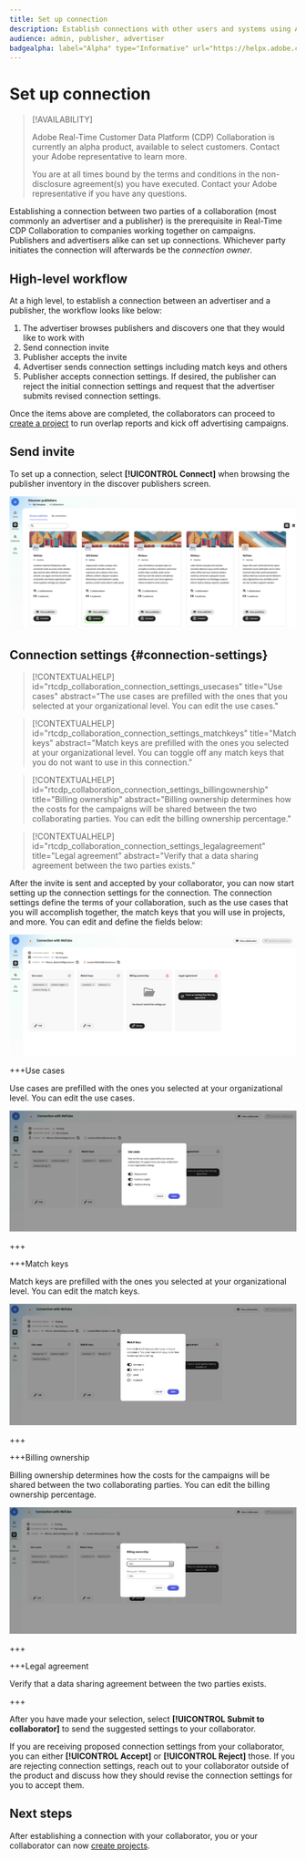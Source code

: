 ```yaml
---
title: Set up connection
description: Establish connections with other users and systems using Adobe Real-Time CDP Collaboration
audience: admin, publisher, advertiser
badgealpha: label="Alpha" type="Informative" url="https://helpx.adobe.com/legal/product-descriptions/real-time-customer-data-platform-b2b-edition-prime-and-ultimate-packages.html newtab=true"
---
```


# Set up connection

>[!AVAILABILITY]
>
>Adobe Real-Time Customer Data Platform (CDP) Collaboration is currently an alpha product, available to select customers. Contact your Adobe representative to learn more.
>
>You are at all times bound by the terms and conditions in the non-disclosure agreement(s) you have executed. Contact your Adobe representative if you have any questions.

Establishing a connection between two parties of a collaboration (most commonly an advertiser and a publisher) is the prerequisite in Real-Time CDP Collaboration to companies working together on campaigns. Publishers and advertisers alike can set up connections. Whichever party initiates the connection will afterwards be the *connection owner*. 

## High-level workflow

At a high level, to establish a connection between an advertiser and a publisher, the workflow looks like below:

1. The advertiser browses publishers and discovers one that they would like to work with 
2. Send connection invite 
3. Publisher accepts the invite 
4. Advertiser sends connection settings including match keys and others
5. Publisher accepts connection settings. If desired, the publisher can reject the initial connection settings and request that the advertiser submits revised connection settings.

Once the items above are completed, the collaborators can proceed to [create a project](/help/guide/collaborate/manage-projects.md#create-project) to run overlap reports and kick off advertising campaigns. 

## Send invite

To set up a connection, select **[!UICONTROL Connect]** when browsing the publisher inventory in the discover publishers screen.

![Connect selector](/help/assets/connect/establish-connection/connect-selection.png)

## Connection settings {#connection-settings}

>[!CONTEXTUALHELP]
>id="rtcdp_collaboration_connection_settings_usecases"
>title="Use cases"
>abstract="The use cases are prefilled with the ones that you selected at your organizational level. You can edit the use cases."

>[!CONTEXTUALHELP]
>id="rtcdp_collaboration_connection_settings_matchkeys"
>title="Match keys"
>abstract="Match keys are prefilled with the ones you selected at your organizational level. You can toggle off any match keys that you do not want to use in this connection."

>[!CONTEXTUALHELP]
>id="rtcdp_collaboration_connection_settings_billingownership"
>title="Billing ownership"
>abstract="Billing ownership determines how the costs for the campaigns will be shared between the two collaborating parties. You can edit the billing ownership percentage."

>[!CONTEXTUALHELP]
>id="rtcdp_collaboration_connection_settings_legalagreement"
>title="Legal agreement"
>abstract="Verify that a data sharing agreement between the two parties exists."

After the invite is sent and accepted by your collaborator, you can now start setting up the connection settings for the connection. The connection settings define the terms of your collaboration, such as the use cases that you will accomplish together, the match keys that you will use in projects, and more. You can edit and define the fields below: 

![Set up connection view](/help/assets/connect/establish-connection/connection-view.png)

+++Use cases


Use cases are prefilled with the ones you selected at your organizational level. You can edit the use cases.

![Use cases](/help/assets/connect/establish-connection/edit-use-cases.png)

+++

+++Match keys

Match keys are prefilled with the ones you selected at your organizational level. You can edit the match keys.

![Match keys](/help/assets/connect/establish-connection/edit-match-keys.png)

+++

+++Billing ownership

Billing ownership determines how the costs for the campaigns will be shared between the two collaborating parties. You can edit the billing ownership percentage.

![Billing ownership](/help/assets/connect/establish-connection/edit-billing-ownership.png)

+++

+++Legal agreement

Verify that a data sharing agreement between the two parties exists. 

+++

After you have made your selection, select **[!UICONTROL Submit to collaborator]** to send the suggested settings to your collaborator.

If you are receiving proposed connection settings from your collaborator, you can either **[!UICONTROL Accept]** or **[!UICONTROL Reject]** those. If you are rejecting connection settings, reach out to your collaborator outside of the product and discuss how they should revise the connection settings for you to accept them.

## Next steps

After establishing a connection with your collaborator, you or your collaborator can now [create projects](/help/guide/collaborate/manage-projects.md#create-project).

